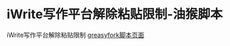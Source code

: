 # iWrite写作平台解除粘贴限制-油猴脚本
iWrite写作平台解除粘贴限制
[greasyfork脚本页面](https://greasyfork.org/zh-CN/scripts/443020-iwrite%E5%86%99%E4%BD%9C%E5%B9%B3%E5%8F%B0%E8%A7%A3%E9%99%A4%E7%B2%98%E8%B4%B4%E9%99%90%E5%88%B6)
